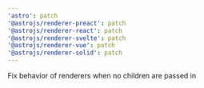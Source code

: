```yaml
---
'astro': patch
'@astrojs/renderer-preact': patch
'@astrojs/renderer-react': patch
'@astrojs/renderer-svelte': patch
'@astrojs/renderer-vue': patch
'@astrojs/renderer-solid': patch
---
```


Fix behavior of renderers when no children are passed in
